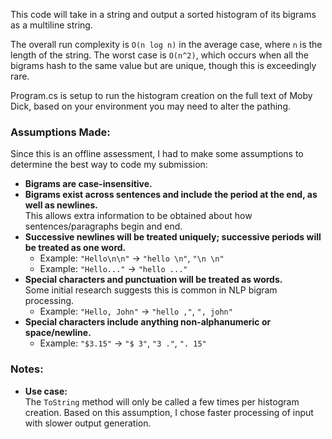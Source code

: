 This code will take in a string and output a sorted histogram of its bigrams as a multiline string. 

The overall run complexity is `O(n log n)` in the average case, where `n` is the length of the string. The worst case is `O(n^2)`, which occurs when all the bigrams hash to the same value but are unique, though this is exceedingly rare.

Program.cs is setup to run the histogram creation on the full text of Moby Dick, based on your environment you may need to alter the pathing.

### Assumptions Made:
Since this is an offline assessment, I had to make some assumptions to determine the best way to code my submission:

- **Bigrams are case-insensitive.**
- **Bigrams exist across sentences and include the period at the end, as well as newlines.**  
  This allows extra information to be obtained about how sentences/paragraphs begin and end.
- **Successive newlines will be treated uniquely; successive periods will be treated as one word.**  
  - Example: `"Hello\n\n"` &rarr; `"hello \n"`, `"\n \n"`  
  - Example: `"Hello..."` &rarr; `"hello ..."`
- **Special characters and punctuation will be treated as words.**  
  Some initial research suggests this is common in NLP bigram processing.  
  - Example: `"Hello, John"` &rarr; `"hello ,"`, `", john"`
- **Special characters include anything non-alphanumeric or space/newline.**  
  - Example: `"$3.15"` &rarr; `"$ 3"`, `"3 ."`, `". 15"`

### Notes:
- **Use case:**  
  The `ToString` method will only be called a few times per histogram creation. Based on this assumption, I chose faster processing of input with slower output generation.
